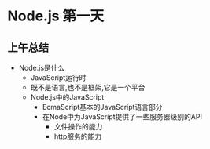 # Node.js 第一天

## 上午总结

- Node.js是什么
    - JavaScript运行时
    - 既不是语言,也不是框架,它是一个平台
    - Node.js中的JavaScript
        - EcmaScript基本的JavaScript语言部分
        - 在Node中为JavaScript提供了一些服务器级别的API
            - 文件操作的能力
            - http服务的能力